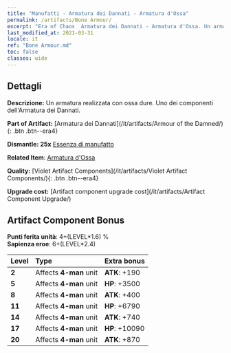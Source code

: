 ```yaml
---
title: "Manufatti - Armatura dei Dannati - Armatura d'Ossa"
permalink: /artifacts/Bone Armour/
excerpt: "Era of Chaos  Armatura dei Dannati - Armatura d'Ossa. Un armatura realizzata con ossa dure. Uno dei componenti dell'Armatura dei Dannati."
last_modified_at: 2021-03-31
locale: it
ref: "Bone Armour.md"
toc: false
classes: wide
---
```




## Dettagli

 **Descrizione:** Un armatura realizzata con ossa dure. Uno dei componenti dell'Armatura dei Dannati.

 **Part of Artifact:** [Armatura dei Dannati](/it/artifacts/Armour of the Damned/){: .btn .btn--era4}

 **Dismantle: 25x** [Essenza di manufatto](/it/Items/con_905/)

 **Related Item**: [Armatura d'Ossa](/it/Items/art_124/)

 **Quality:** [Violet Artifact Components](/it/artifacts/Violet Artifact Components/){: .btn .btn--era4}

 **Upgrade cost:** [Artifact component upgrade cost](/it/artifacts/Artifact Component Upgrade/)

## Artifact Component Bonus

  **Punti ferita unità**: 4+(LEVEL\*1.6) %<br/>**Sapienza eroe**: 6+(LEVEL\*2.4)

  |  Level  | Type |    Extra bonus  | 
  |:--------|:-----|:----------------| 
  | **2** | Affects **4-man** unit | **ATK**: +190 | 
  | **5** | Affects **4-man** unit | **HP**: +3500 | 
  | **8** | Affects **4-man** unit | **ATK**: +400 | 
  | **11** | Affects **4-man** unit | **HP**: +6790 | 
  | **14** | Affects **4-man** unit | **ATK**: +740 | 
  | **17** | Affects **4-man** unit | **HP**: +10090 | 
  | **20** | Affects **4-man** unit | **ATK**: +870 | 

